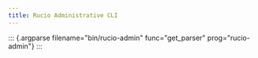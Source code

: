 ```yaml
---
title: Rucio Administrative CLI
---
```


::: {.argparse filename="bin/rucio-admin" func="get_parser" prog="rucio-admin"}
:::
